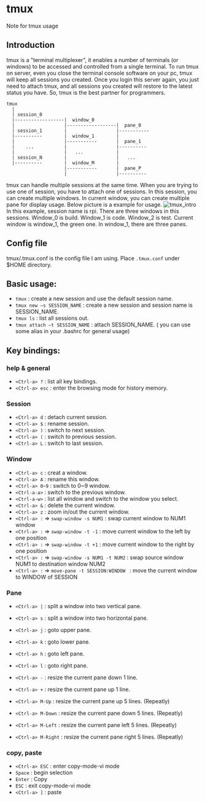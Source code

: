 # tmux
Note for tmux usage

## Introduction
tmux is a "terminal multiplexer", it enables a number of terminals (or windows) to be accessed and controlled from a single terminal. To run tmux on server, even you close the terminal console software on your pc, tmux will keep all sessions you created. Once you login this server again, you just need to attach tmux, and all sessions you created will restore to the latest status you have. So, tmux is the best partner for programmers.

```
tmux
  |
  | session_0
  |------------------|  window_0
  |                  |------------------|  pane_0
  | session_1        |                  |-----------
  |----------        |  window_1        |
  |                  |-----------       |  pane_1
  |    ...           |                  |----------
  |                  |   ...            |
  | session_N        |                  |   ...
  |----------        |  window_M        |
                     |-----------       |  pane_P
                     |                  |----------
```
tmux can handle multiple sessions at the same time. When you are trying to use one of session, you have to attach one of sessions. In this session, you can create multiple windows. In current window, you can create multiple pane for display usage. Below picture is a example for usage.
![tmux_intro](https://tmux_intro.png)
In this example, session name is rpi. There are three windows in this sessions. Window_0 is build. Window_1 is code. Window_2 is test. Current window is window_1, the green one. In window_1, there are three panes.

## Config file
tmux/.tmux.conf is the config file I am using. Place `.tmux.conf` under $HOME directory.

## Basic usage:
* `tmux` : create a new session and use the default session name.
* `tmux new –s SESSION_NAME` : create a new session and session name is SESSION_NAME.
* `tmux ls` : list all sessions out.
* `tmux attach –t SESSION_NAME` : attach SESSION_NAME.
( you can use some alias in your .bashrc for general usage)

## Key bindings: 

### help & general
* `<Ctrl-a> ?` : list all key bindings.
* `<Ctrl-a> esc` : enter the browsing mode for history memory.

### Session 
* `<Ctrl-a> d` : detach current session.
* `<Ctrl-a> $` : rename session.
* `<Ctrl-a> )` : switch to next session.
* `<Ctrl-a> (` : switch to previous session.
* `<Ctrl-a> L` : switch to last session.

### Window
* `<Ctrl-a> c` : creat a window.
* `<Ctrl-a> A` : rename this window.
* `<Ctrl-a> 0~9` : switch to 0~9 window.
* `<Ctrl-a-a>` : switch to the previous window.
* `<Ctrl-a-w>` : list all window and switch to the window you select.
* `<Ctrl-a> &` : delete the current window.
* `<Ctrl-a> z` : zoom in/out the current window.
* `<Ctrl-a> :` => `swap-window -s NUM1` : swap current window to NUM1 window
* `<Ctrl-a> :` => `swap-window -t -1` : move current window to the left by one position
* `<Ctrl-a> :` => `swap-window -t +1` : move current window to the right by one position
* `<Ctrl-a> :` => `swap-window -s NUM1 -t NUM2` : swap source window NUM1 to destination window NUM2
* `<Ctrl-a> :` => `move-pane -t SESSION:WINDOW ` : move the current window to WINDOW of SESSION

### Pane
* `<Ctrl-a> |` : split a window into two vertical pane.
* `<Ctrl-a> s` : split a window into two horizontal pane.
* `<Ctrl-a> j` : goto upper pane.
* `<Ctrl-a> k` : goto lower pane.
* `<Ctrl-a> h` : goto left pane.
* `<Ctrl-a> l` : goto right pane.
* `<Ctrl-a> -` : resize the current pane down 1 line.
* `<Ctrl-a> +` : resize the current pane up 1 line.

* `<Ctrl-a> M-Up` : resize the current pane up 5 lines. (Repeatly)
* `<Ctrl-a> M-Down` : resize the current pane down 5 lines. (Repeatly)
* `<Ctrl-a> M-Left` : resize the current pane left 5 lines. (Repeatly)
* `<Ctrl-a> M-Right` : resize the current pane right 5 lines. (Repeatly)

### copy, paste
* `<Ctrl-a> ESC` : enter copy-mode-vi mode
* `Space`        : begin selection
* `Enter`        : Copy
* `ESC`          : exit copy-mode-vi mode
* `<Ctrl-a> ]`   : paste
